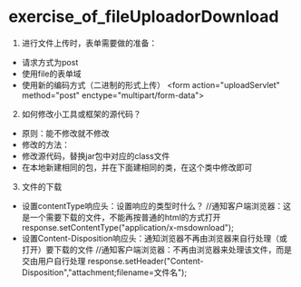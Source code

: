 # exercise_of_fileUploadorDownload
1. 进行文件上传时，表单需要做的准备：
- 请求方式为post
- 使用file的表单域
- 使用新的编码方式（二进制的形式上传）
  &lt;form action="uploadServlet" method="post" enctype="multipart/form-data"&gt;
2. 如何修改小工具或框架的源代码？
- 原则：能不修改就不修改
- 修改的方法：
 - 修改源代码，替换jar包中对应的class文件
 - 在本地新建相同的包，并在下面建相同的类，在这个类中修改即可
3. 文件的下载
- 设置contentType响应头：设置响应的类型时什么？
	//通知客户端浏览器：这是一个需要下载的文件，不能再按普通的html的方式打开
	response.setContentType("application/x-msdownload");
- 设置Content-Disposition响应头：通知浏览器不再由浏览器来自行处理（或打开）要下载的文件
	//通知客户端浏览器：不再由浏览器来处理该文件，而是交由用户自行处理
	response.setHeader("Content-Disposition","attachment;filename=文件名");
	
